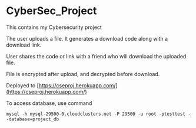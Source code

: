 # CyberSec_Project
This contains my Cybersecurity project

The user uploads a file. It generates a download code along with a download link.

User shares the code or link with a friend who will download the uploaded file.

File is encrypted after upload, and decrypted before download.


Deployed to 
[https://cseproj.herokuapp.com/](https://cseproj.herokuapp.com/)


To access database, use command

```
mysql -h mysql-29500-0.cloudclusters.net -P 29500 -u root -ptesttest --database=project_db
```
